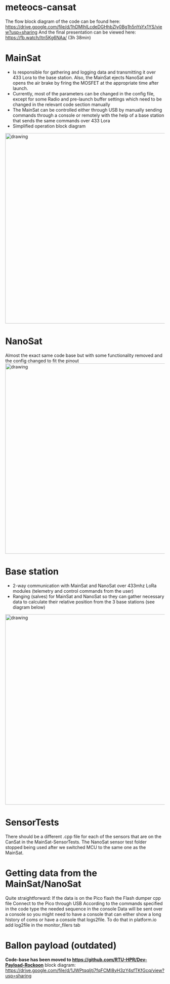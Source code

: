 # meteocs-cansat
The flow block diagram of the code can be found here: https://drive.google.com/file/d/1hDMlhlLcdeDGHhbZly0Bg1h5nYsYx1YS/view?usp=sharing
And the final presentation can be viewed here: https://fb.watch/ltn5Kg6NAa/    (3h 38min)

# MainSat
- Is responsible for gathering and logging data and transmitting it over 433 Lora to the base station. Also, the MainSat ejects NanoSat and opens the air brake by firing the MOSFET at the appropriate time after launch.
- Currently, most of the parameters can be changed in the config file, except for some Radio and pre-launch buffer settings which need to be changed in the relevant code section manually
- The MainSat can be controlled either through USB by manually sending commands through a console or remotely with the help of a base station that sends the same commands over 433 Lora
- Simplified operation block diagram
<img src="https://github.com/DaniielZ/meteocs-cansat/assets/34136852/bf4655c7-c464-4397-bf61-0909ba084082" alt="drawing" width="600"/>

# NanoSat
Almost the exact same code base but with some functionality removed and the config changed to fit the pinout
<img src="https://github.com/DaniielZ/meteocs-cansat/assets/34136852/9a19247a-f090-4aa7-8a11-915771378c65" alt="drawing" width="600"/>

# Base station
- 2-way communication with MainSat and NanoSat over 433mhz LoRa modules (telemetry and control commands from the user)
- Ranging (salves) for MainSat and NanoSat so they can gather necessary data to calculate their relative position from the 3 base stations (see diagram below)
<img src="https://github.com/DaniielZ/meteocs-cansat/assets/34136852/5fa058f8-4b54-4b97-844b-170aa3f75e04" alt="drawing" width="600"/>

# SensorTests
There should be a different .cpp file for each of the sensors that are on the CanSat in the MainSat-SensorTests. The NanoSat sensor test folder stopped being used after we switched MCU to the same one as the MainSat.

# Getting data from the MainSat/NanoSat
Quite straightforward:
  If the data is on the Pico flash the Flash dumper cpp file
  Connect to the Pico through USB
  According to the commands specified in the code type the needed sequence in the console 
  Data will be sent over a console so you might need to have a console that can either show a long history of coms or have a console that logs2file. To do that in platform.io add log2file in the monitor_filers tab

# Ballon payload (outdated)
__Code-base has been moved to https://github.com/RTU-HPR/Dev-Payload-Rockoon__
block diagram: https://drive.google.com/file/d/1JWPtqqIjti7fqFCMI8yH3zY4sfTKfGcq/view?usp=sharing




